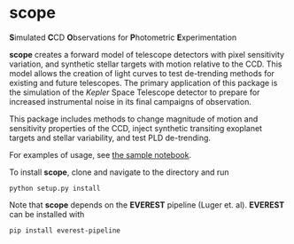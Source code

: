 # scope
**S**imulated **C**CD **O**bservations for **P**hotometric **E**xperimentation

**scope** creates a forward model of telescope detectors with pixel sensitivity variation, and synthetic stellar targets with motion relative to the CCD. This model allows the creation of light curves to test de-trending methods for existing and future telescopes. The primary application of this package is the simulation of the *Kepler* Space Telescope detector to prepare for increased instrumental noise in its final campaigns of observation.

This package includes methods to change magnitude of motion and sensitivity properties of the CCD, inject synthetic transiting exoplanet targets and stellar variability, and test PLD de-trending.

For examples of usage, see [the sample notebook](https://nksaunders.github.io/files/Example.html).

To install **scope**, clone and navigate to the directory and run
<pre><code>python setup.py install</code></pre>

Note that **scope** depends on the **EVEREST** pipeline (Luger et. al). **EVEREST** can be installed with
<pre><code>pip install everest-pipeline</code></pre>

